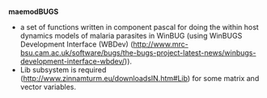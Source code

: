 **maemodBUGS**
  - a set of functions written in component pascal for doing the within host dynamics models of malaria parasites in WinBUG (using WinBUGS Development Interface (WBDev) (http://www.mrc-bsu.cam.ac.uk/software/bugs/the-bugs-project-latest-news/winbugs-development-interface-wbdev/)). 
   - Lib subsystem is required (http://www.zinnamturm.eu/downloadsIN.htm#Lib) for some matrix and vector variables.
